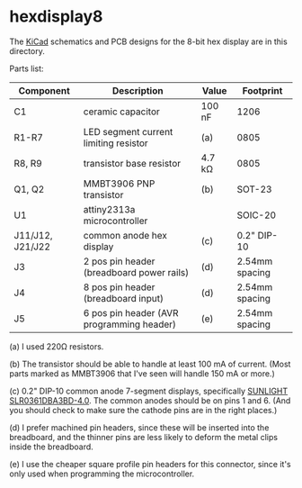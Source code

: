 # hexdisplay8

The [KiCad](https://kicad.org/) schematics and PCB designs for the 8-bit
hex display are in this directory.

Parts list:

Component | Description                               | Value  | Footprint
--------- | ----------------------------------------- | ------ | --------------
C1        | ceramic capacitor                         | 100 nF | 1206
R1-R7     | LED segment current limiting resistor     | (a)    | 0805
R8, R9    | transistor base resistor                  | 4.7 kΩ | 0805
Q1, Q2    | MMBT3906 PNP transistor                   | (b)    | SOT-23
U1        | attiny2313a microcontroller               |        | SOIC-20
J11/J12, J21/J22 | common anode hex display                  | (c)    | 0.2" DIP-10
J3        | 2 pos pin header (breadboard power rails) | (d)    | 2.54mm spacing
J4        | 8 pos pin header (breadboard input)       | (d)    | 2.54mm spacing
J5        | 6 pos pin header (AVR programming header) | (e)    | 2.54mm spacing

(a) I used 220Ω resistors.

(b) The transistor should be able to handle at least 100 mA of current.
(Most parts marked as MMBT3906 that I've seen will handle 150 mA or more.)

(c) 0.2" DIP-10 common anode 7-segment displays, specifically
[SUNLIGHT SLR0361DBA3BD-4.0](https://lcsc.com/product-detail/Led-Segment-Display_SUNLIGHT-SLR0361DBA3BD-4-0_C225953.html).  The common anodes should be on pins 1 and 6.
(And you should check to make sure the cathode pins are in the right places.)

(d) I prefer machined pin headers, since these will be inserted into the
breadboard, and the thinner pins are less likely to deform the metal clips
inside the breadboard.

(e) I use the cheaper square profile pin headers for this connector, since
it's only used when programming the microcontroller.
